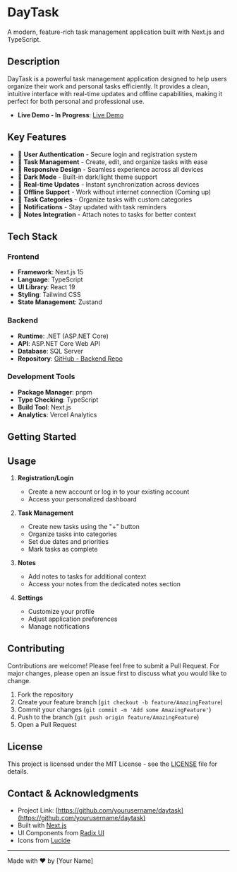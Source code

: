 # DayTask

A modern, feature-rich task management application built with Next.js and TypeScript.

## Description

DayTask is a powerful task management application designed to help users organize their work and personal tasks efficiently. It provides a clean, intuitive interface with real-time updates and offline capabilities, making it perfect for both personal and professional use.
- **Live Demo - In Progress**: [Live Demo](https://daytask.vercel.app/)

## Key Features

- 🔐 **User Authentication** - Secure login and registration system
- 📝 **Task Management** - Create, edit, and organize tasks with ease
- 📱 **Responsive Design** - Seamless experience across all devices
- 🌙 **Dark Mode** - Built-in dark/light theme support
- 🔄 **Real-time Updates** - Instant synchronization across devices
- 💾 **Offline Support** - Work without internet connection (Coming up)
- 🎯 **Task Categories** - Organize tasks with custom categories
- 🔔 **Notifications** - Stay updated with task reminders
- 📝 **Notes Integration** - Attach notes to tasks for better context

## Tech Stack

### Frontend
- **Framework**: Next.js 15
- **Language**: TypeScript
- **UI Library**: React 19
- **Styling**: Tailwind CSS
- **State Management**: Zustand

### Backend
- **Runtime**: .NET (ASP.NET Core)
- **API**: ASP.NET Core Web API
- **Database**: SQL Server
- **Repository**: [GitHub - Backend Repo](https://github.com/taynguyen3110/daytaskAPI)

### Development Tools
- **Package Manager**: pnpm
- **Type Checking**: TypeScript
- **Build Tool**: Next.js
- **Analytics**: Vercel Analytics

## Getting Started

## Usage

1. **Registration/Login**
   - Create a new account or log in to your existing account
   - Access your personalized dashboard

2. **Task Management**
   - Create new tasks using the "+" button
   - Organize tasks into categories
   - Set due dates and priorities
   - Mark tasks as complete

3. **Notes**
   - Add notes to tasks for additional context
   - Access your notes from the dedicated notes section

4. **Settings**
   - Customize your profile
   - Adjust application preferences
   - Manage notifications

## Contributing

Contributions are welcome! Please feel free to submit a Pull Request. For major changes, please open an issue first to discuss what you would like to change.

1. Fork the repository
2. Create your feature branch (`git checkout -b feature/AmazingFeature`)
3. Commit your changes (`git commit -m 'Add some AmazingFeature'`)
4. Push to the branch (`git push origin feature/AmazingFeature`)
5. Open a Pull Request

## License

This project is licensed under the MIT License - see the [LICENSE](LICENSE) file for details.

## Contact & Acknowledgments

- Project Link: [https://github.com/yourusername/daytask](https://github.com/yourusername/daytask)
- Built with [Next.js](https://nextjs.org/)
- UI Components from [Radix UI](https://www.radix-ui.com/)
- Icons from [Lucide](https://lucide.dev/)

---

Made with ❤️ by [Your Name] 
